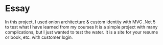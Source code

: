# Essay
 In this project, I used onion architecture & custom identity with MVC .Net 5 to test what I have learned from my courses
 It is a simple project with many complications, but I just wanted to test the water.
 It is a site for your resume or book, etc. with customer login.
